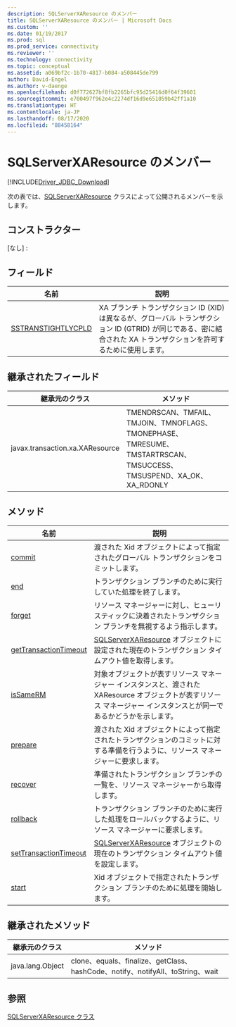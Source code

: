 ```yaml
---
description: SQLServerXAResource のメンバー
title: SQLServerXAResource のメンバー | Microsoft Docs
ms.custom: ''
ms.date: 01/19/2017
ms.prod: sql
ms.prod_service: connectivity
ms.reviewer: ''
ms.technology: connectivity
ms.topic: conceptual
ms.assetid: a069bf2c-1b70-4817-b084-a508445de799
author: David-Engel
ms.author: v-daenge
ms.openlocfilehash: d0f772627bf8fb2265bfc95d25416d0f64f39601
ms.sourcegitcommit: e700497f962e4c2274df16d9e651059b42ff1a10
ms.translationtype: HT
ms.contentlocale: ja-JP
ms.lasthandoff: 08/17/2020
ms.locfileid: "88458164"
---
```

# <a name="sqlserverxaresource-members"></a>SQLServerXAResource のメンバー
[!INCLUDE[Driver_JDBC_Download](../../../includes/driver_jdbc_download.md)]

  次の表では、[SQLServerXAResource](../../../connect/jdbc/reference/sqlserverxaresource-class.md) クラスによって公開されるメンバーを示します。  
  
## <a name="constructors"></a>コンストラクター  
 [なし] :  
  
## <a name="fields"></a>フィールド  
  
|名前|説明|  
|----------|-----------------|  
|[SSTRANSTIGHTLYCPLD](../../../connect/jdbc/reference/sstranstightlycpld-field-sqlserverxaresource.md)|XA ブランチ トランザクション ID (XID) は異なるが、グローバル トランザクション ID (GTRID) が同じである、密に結合された XA トランザクションを許可するために使用します。|  
  
## <a name="inherited-fields"></a>継承されたフィールド  
  
|継承元のクラス|メソッド|  
|---------------------------|-------------|  
|javax.transaction.xa.XAResource|TMENDRSCAN、TMFAIL、TMJOIN、TMNOFLAGS、TMONEPHASE、TMRESUME、TMSTARTRSCAN、TMSUCCESS、TMSUSPEND、XA_OK、XA_RDONLY|  
  
## <a name="methods"></a>メソッド  
  
|名前|説明|  
|----------|-----------------|  
|[commit](../../../connect/jdbc/reference/commit-method-sqlserverxaresource.md)|渡された Xid オブジェクトによって指定されたグローバル トランザクションをコミットします。|  
|[end](../../../connect/jdbc/reference/end-method-sqlserverxaresource.md)|トランザクション ブランチのために実行していた処理を終了します。|  
|[forget](../../../connect/jdbc/reference/forget-method-sqlserverxaresource.md)|リソース マネージャーに対し、ヒューリスティックに決着されたトランザクション ブランチを無視するよう指示します。|  
|[getTransactionTimeout](../../../connect/jdbc/reference/gettransactiontimeout-method-sqlserverxaresource.md)|[SQLServerXAResource](../../../connect/jdbc/reference/sqlserverxaresource-class.md) オブジェクトに設定された現在のトランザクション タイムアウト値を取得します。|  
|[isSameRM](../../../connect/jdbc/reference/issamerm-method-sqlserverxaresource.md)|対象オブジェクトが表すリソース マネージャー インスタンスと、渡された XAResource オブジェクトが表すリソース マネージャー インスタンスとが同一であるかどうかを示します。|  
|[prepare](../../../connect/jdbc/reference/prepare-method-sqlserverxaresource.md)|渡された Xid オブジェクトによって指定されたトランザクションのコミットに対する準備を行うように、リソース マネージャーに要求します。|  
|[recover](../../../connect/jdbc/reference/recover-method-sqlserverxaresource.md)|準備されたトランザクション ブランチの一覧を、リソース マネージャーから取得します。|  
|[rollback](../../../connect/jdbc/reference/rollback-method-sqlserverxaresource.md)|トランザクション ブランチのために実行した処理をロールバックするように、リソース マネージャーに要求します。|  
|[setTransactionTimeout](../../../connect/jdbc/reference/settransactiontimeout-method-sqlserverxaresource.md)|[SQLServerXAResource](../../../connect/jdbc/reference/sqlserverxaresource-class.md) オブジェクトの現在のトランザクション タイムアウト値を設定します。|  
|[start](../../../connect/jdbc/reference/start-method-sqlserverxaresource.md)|Xid オブジェクトで指定されたトランザクション ブランチのために処理を開始します。|  
  
## <a name="inherited-methods"></a>継承されたメソッド  
  
|継承元のクラス|メソッド|  
|---------------------------|-------------|  
|java.lang.Object|clone、equals、finalize、getClass、hashCode、notify、notifyAll、toString、wait|  
  
## <a name="see-also"></a>参照  
 [SQLServerXAResource クラス](../../../connect/jdbc/reference/sqlserverxaresource-class.md)  
  
  
